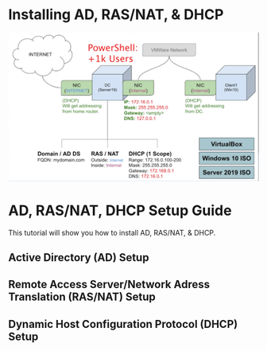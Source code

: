 # Installing AD, RAS/NAT, & DHCP

<p align="center">
  <img src="https://raw.githubusercontent.com/Oatmello/Markdowns/main/ADimages/AD-RAS-NAT-DHCP.png" />
</p>

# AD, RAS/NAT, DHCP Setup Guide
This tutorial will show you how to install AD, RAS/NAT, & DHCP.

## Active Directory (AD) Setup

## Remote Access Server/Network Adress Translation (RAS/NAT) Setup

## Dynamic Host Configuration Protocol (DHCP) Setup
